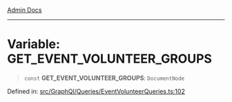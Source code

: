 [Admin Docs](/)

***

# Variable: GET\_EVENT\_VOLUNTEER\_GROUPS

> `const` **GET\_EVENT\_VOLUNTEER\_GROUPS**: `DocumentNode`

Defined in: [src/GraphQl/Queries/EventVolunteerQueries.ts:102](https://github.com/PalisadoesFoundation/talawa-admin/blob/main/src/GraphQl/Queries/EventVolunteerQueries.ts#L102)
